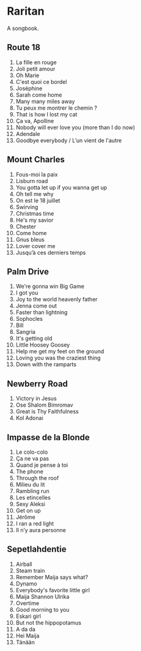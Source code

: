 # Raritan

A songbook.

## Route 18

1. La fille en rouge
1. Joli petit amour
1. Oh Marie
1. C'est quoi ce bordel
1. Joséphine
1. Sarah come home
1. Many many miles away
1. Tu peux me montrer le chemin ?
1. That is how I lost my cat
1. Ça va, Apolline
1. Nobody will ever love you (more than I do now)
1. Adendale
1. Goodbye everybody / L’un vient de l'autre

## Mount Charles

1. Fous-moi la paix
1. Lisburn road
1. You gotta let up if you wanna get up
1. Oh tell me why
1. On est le 18 juillet
1. Swirving
1. Christmas time
1. He's my savior
1. Chester
1. Come home
1. Gnus bleus
1. Lover cover me
1. Jusqu’à ces derniers temps

## Palm Drive

1. We're gonna win Big Game
1. I got you
1. Joy to the world heavenly father
1. Jenna come out
1. Faster than lightning
1. Sophocles
1. Bill
1. Sangria
1. It's getting old
1. Little Hoosey Goosey
1. Help me get my feet on the ground
1. Loving you was the craziest thing
1. Down with the ramparts

## Newberry Road

1. Victory in Jesus
1. Ose Shalom Bimromav
1. Great is Thy Faithfulness
1. Kol Adonai

## Impasse de la Blonde

1. Le colo-colo
1. Ça ne va pas
1. Quand je pense à toi
1. The phone
1. Through the roof
1. Milieu du lit
1. Rambling run
1. Les etincelles
1. Sexy Aleksi
1. Get on up
1. Jérôme
1. I ran a red light
1. Il n’y aura personne

## Sepetlahdentie

1. Airball
1. Steam train
1. Remember Maija says what?
1. Dynamo
1. Everybody's favorite little girl
1. Maija Shannon Ulrika
1. Overtime
1. Good morning to you
1. Eskari girl
1. But not the hippopotamus 
1. A da da
1. Hei Maija
1. Tänään
